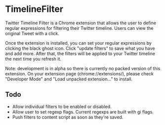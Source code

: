 TimelineFilter
==============

Twitter Timeline Filter is a Chrome extension that allows the user to define regular expressions for filtering their Twitter timeline. Users can view the original Tweet with a click.

Once the extension is installed, you can set your regular expressions by clicking the black ghost icon. Click "update filters" to save what you have and add more. After that, the filters will be applied to your Twitter timeline the next time you refresh it.

Note: development is in alpha so there is currently no packed version of this extension. On your extension page (chrome://extensions/\), please check "Developer Mode" and "Load unpacked extension..." to install.

Todo
-------
- Allow individual filters to be enabled or disabled.
- Allow user to set regexp flags. Current regexps are built with gi flags.
- Push filters to content script as soon as they're saved.
